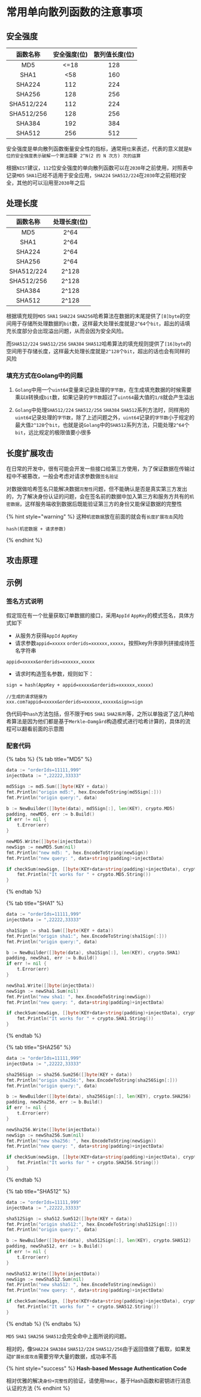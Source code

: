 # 常用单向散列函数的注意事项

## 安全强度

| 函数名称 | 安全强度(位) | 散列值长度(位) |
|:-------:|:-------:|:-------:|
| MD5 | <=18 | 128 |
| SHA1 | <58 | 160 |
| SHA224 | 112 | 224 |
| SHA256 | 128 | 256 |
| SHA512/224 | 112 | 224 |
| SHA512/256 | 128 | 256 |
| SHA384 | 192 | 384 |
| SHA512 | 256 | 512 |

安全强度是单向散列函数衡量安全性的指标，通常用`位`来表述，代表的意义就是`N 位的安全强度表示破解一个算法需要 2^N(2 的 N 次方) 次的运算`

根据`NIST`建议，`112`位安全强度的单向散列函数可以在`2030`年之前使用，对照表中记录`MD5` `SHA1`已经不适用于安全应用，`SHA224` `SHA512/224`在`2030`年之前相对安全，其他的可以沿用至`2030`年之后

## 处理长度

| 函数名称 | 处理长度(位) |
|:-------:|:-------:|
| MD5 | 2^64 |
| SHA1 | 2^64 |
| SHA224 | 2^64 |
| SHA256 | 2^64 |
| SHA512/224 | 2^128 |
| SHA512/256 | 2^128 |
| SHA384 | 2^128 |
| SHA512 | 2^128 |

根据填充规则`MD5` `SHA1` `SHA224` `SHA256`哈希算法在数据的末尾提供了`[8]byte`的空间用于存储所处理数据的`bit`数，这样最大处理长度就是`2^64`个`bit`，超出的话填充长度部分会出现溢出问题，从而会因为安全风险。

而`SHA512/224` `SHA512/256` `SHA384` `SHA512`哈希算法的填充规则提供了`[16]byte`的空间用于存储长度，这样最大处理长度就是`2^128`个`bit`，超出的话也会有同样的风险

### 填充方式在Golang中的问题

1. `Golang`中用一个`uint64`变量来记录处理的`字节数`，在生成填充数据的时候需要乘以`8`转换成`bit`数，如果记录的`字节数`超过了`uint64`最大值的`1/8`就会产生溢出
  
2. `Golang`中处理`SHA512/224` `SHA512/256` `SHA384` `SHA512`系列方法时，同样用的`uint64`记录处理的`字节数`，除了上述问题之外，`uint64`记录的`字节数`小于规定的最大值`2^128`个`bit`，也就是说`Golang`中的`SHA512`系列方法，只能处理`2^64`个`bit`，远比规定的极限值要小很多


## 长度扩展攻击

在日常的开发中，很有可能会开发一些接口给第三方使用，为了保证数据在传输过程中不被篡改，一般会考虑对请求参数做`签名验证`

对数据做哈希签名只能解决数据`完整性`问题，但不能确认是否是真实第三方发出的，为了解决身份认证的问题，会在签名前的数据中加入第三方和服务方共有的`机密数据`，这样服务端收到数据后既能验证第三方的身份又能保证数据的完整性

{% hint style="warning" %}
这种`机密数据`放在前面的就会有`长度扩展攻击`风险
```text
hash(机密数据 + 请求参数)
```
{% endhint %}

## 攻击原理

## 示例
### 签名方式说明
假定现在有一个批量获取订单数据的接口，采用`AppId` `AppKey`的模式签名，具体方式如下

- 从服务方获得`AppId` `AppKey`
- 请求参数`appid=xxxxx` `orderids=xxxxxx,xxxxx`，按照key升序排列拼接成待签名字符串

```text
appid=xxxxx&orderids=xxxxxx,xxxxx
```

- 请求时构造签名参数，规则如下：

```text
sign = hash(AppKey + appid=xxxxx&orderids=xxxxxx,xxxxx)

//生成的请求链接为
xxx.com?appid=xxxxx&orderids=xxxxxx,xxxxx&sign=sign
```

伪代码中`hash`方法包括，但不限于`MD5` `SHA1` `SHA2系列`等，之所以单独说了这几种哈希算法是因为他们都是基于`Merkle–Damgård`构造模式进行哈希计算的，具体的流程可以翻看前面的示意图

### 配套代码

{% tabs %}
{% tab title="MD5" %}
```go
data := "orderIds=11111,999"
injectData := ",22222,33333"

md5Sign := md5.Sum([]byte(KEY + data))
fmt.Println("origin md5:", hex.EncodeToString(md5Sign[:]))
fmt.Println("origin query:", data)

b := NewBuilder([]byte(data), md5Sign[:], len(KEY), crypto.MD5)
padding, newMD5, err := b.Build()
if err != nil {
    t.Error(err)
}

newMD5.Write([]byte(injectData))
newSign := newMD5.Sum(nil)
fmt.Println("new md5: ", hex.EncodeToString(newSign))
fmt.Println("new query: ", data+string(padding)+injectData)

if checkSum(newSign, []byte(KEY+data+string(padding)+injectData), crypto.MD5) {
    fmt.Println("It works for " + crypto.MD5.String())
}
```
{% endtab %}

{% tab title="SHA1" %}
```go
data := "orderIds=11111,999"
injectData := ",22222,33333"

sha1Sign := sha1.Sum([]byte(KEY + data))
fmt.Println("origin sha1:", hex.EncodeToString(sha1Sign[:]))
fmt.Println("origin query:", data)

b := NewBuilder([]byte(data), sha1Sign[:], len(KEY), crypto.SHA1)
padding, newSha1, err := b.Build()
if err != nil {
    t.Error(err)
}

newSha1.Write([]byte(injectData))
newSign := newSha1.Sum(nil)
fmt.Println("new sha1: ", hex.EncodeToString(newSign))
fmt.Println("new query: ", data+string(padding)+injectData)

if checkSum(newSign, []byte(KEY+data+string(padding)+injectData), crypto.SHA1) {
    fmt.Println("It works for " + crypto.SHA1.String())
}
```
{% endtab %}

{% tab title="SHA256" %}
```go
data := "orderIds=11111,999"
injectData := ",22222,33333"

sha256Sign := sha256.Sum256([]byte(KEY + data))
fmt.Println("origin sha256:", hex.EncodeToString(sha256Sign[:]))
fmt.Println("origin query:", data)

b := NewBuilder([]byte(data), sha256Sign[:], len(KEY), crypto.SHA256)
padding, newSha256, err := b.Build()
if err != nil {
    t.Error(err)
}

newSha256.Write([]byte(injectData))
newSign := newSha256.Sum(nil)
fmt.Println("new sha256: ", hex.EncodeToString(newSign))
fmt.Println("new query: ", data+string(padding)+injectData)

if checkSum(newSign, []byte(KEY+data+string(padding)+injectData), crypto.SHA256) {
    fmt.Println("It works for " + crypto.SHA256.String())
}
```
{% endtab %}

{% tab title="SHA512" %}
```go
data := "orderIds=11111,999"
injectData := ",22222,33333"

sha512Sign := sha512.Sum512([]byte(KEY + data))
fmt.Println("origin sha512:", hex.EncodeToString(sha512Sign[:]))
fmt.Println("origin query:", data)

b := NewBuilder([]byte(data), sha512Sign[:], len(KEY), crypto.SHA512)
padding, newSha512, err := b.Build()
if err != nil {
    t.Error(err)
}

newSha512.Write([]byte(injectData))
newSign := newSha512.Sum(nil)
fmt.Println("new sha512: ", hex.EncodeToString(newSign))
fmt.Println("new query: ", data+string(padding)+injectData)

if checkSum(newSign, []byte(KEY+data+string(padding)+injectData), crypto.SHA512) {
    fmt.Println("It works for " + crypto.SHA512.String())
}
```
{% endtab %}
{% endtabs %}

`MD5` `SHA1` `SHA256` `SHA512`会完全命中上面所说的问题。

相对的，像`SHA224` `SHA384` `SHA512/224` `SHA512/256`由于返回值做了截取，如果发动`扩展长度攻击`需要穷举大量的数据，成功率不高

{% hint style="success" %}
**Hash-based Message Authentication Code**

相对优雅的解决`身份+完整性`的验证，请使用`hmac`，基于Hash函数和密钥进行消息认证的方法
{% endhint %}

